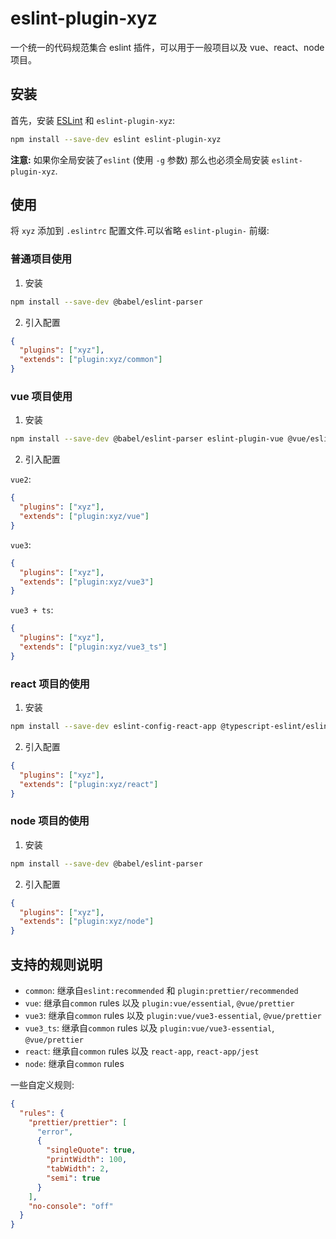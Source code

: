 # eslint-plugin-xyz

一个统一的代码规范集合 eslint 插件，可以用于一般项目以及 vue、react、node 项目。

## 安装

首先，安装 [ESLint](http://eslint.org) 和 `eslint-plugin-xyz`:

```bash
npm install --save-dev eslint eslint-plugin-xyz
```

**注意:** 如果你全局安装了`eslint` (使用 `-g` 参数) 那么也必须全局安装 `eslint-plugin-xyz`.

## 使用

将 `xyz` 添加到 `.eslintrc` 配置文件.可以省略 `eslint-plugin-` 前缀:

### 普通项目使用

1. 安装

```bash
npm install --save-dev @babel/eslint-parser
```

2. 引入配置

```json
{
  "plugins": ["xyz"],
  "extends": ["plugin:xyz/common"]
}
```

### vue 项目使用

1. 安装

```bash
npm install --save-dev @babel/eslint-parser eslint-plugin-vue @vue/eslint-config-prettier @vue/eslint-config-typescript
```

2. 引入配置

`vue2`:

```json
{
  "plugins": ["xyz"],
  "extends": ["plugin:xyz/vue"]
}
```

`vue3`:

```json
{
  "plugins": ["xyz"],
  "extends": ["plugin:xyz/vue3"]
}
```

`vue3 + ts`:

```json
{
  "plugins": ["xyz"],
  "extends": ["plugin:xyz/vue3_ts"]
}
```

### react 项目的使用

1. 安装

```bash
npm install --save-dev eslint-config-react-app @typescript-eslint/eslint-plugin@^4.0.0 @typescript-eslint/parser@^4.0.0 babel-eslint@^10.0.0 eslint@^7.5.0 eslint-plugin-flowtype@^5.2.0 eslint-plugin-import@^2.22.0 eslint-plugin-jsx-a11y@^6.3.1 eslint-plugin-react@^7.20.3 eslint-plugin-react-hooks@^4.0.8
```

2. 引入配置

```json
{
  "plugins": ["xyz"],
  "extends": ["plugin:xyz/react"]
}
```

### node 项目的使用

1. 安装

```bash
npm install --save-dev @babel/eslint-parser
```

2. 引入配置

```json
{
  "plugins": ["xyz"],
  "extends": ["plugin:xyz/node"]
}
```

## 支持的规则说明

- `common`: 继承自`eslint:recommended` 和 `plugin:prettier/recommended`
- `vue`: 继承自`common` rules 以及 `plugin:vue/essential`, `@vue/prettier`
- `vue3`: 继承自`common` rules 以及 `plugin:vue/vue3-essential`, `@vue/prettier`
- `vue3_ts`: 继承自`common` rules 以及 `plugin:vue/vue3-essential`, `@vue/prettier`
- `react`: 继承自`common` rules 以及 `react-app`, `react-app/jest`
- `node`: 继承自`common` rules

一些自定义规则:

```json
{
  "rules": {
    "prettier/prettier": [
      "error",
      {
        "singleQuote": true,
        "printWidth": 100,
        "tabWidth": 2,
        "semi": true
      }
    ],
    "no-console": "off"
  }
}
```
